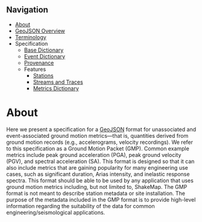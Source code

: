 Navigation
----------

 - [About](index.md)
 - [GeoJSON Overview](geojson.md)
 - [Terminology](terms.md)
 - Specification
   - [Base Dictionary](specification/base.md)
   - [Event Dictionary](specification/event.md)
   - [Provenance](specification/provenance.md)
   - Features
     - [Stations](specification/features/station.md)
     - [Streams and Traces](specification/features/streams_traces.md)
     - [Metrics Dictionary](specification/features/metrics_dict.md)

About
=====

Here we present a specification for a [GeoJSON](https://geojson.org/) format 
for unassociated and event-associated ground motion metrics—that is, quantities
derived from ground motion records (e.g., accelerograms, velocity recordings).
We refer to this specification as a Ground Motion Packet (GMP). Common example
metrics include peak ground acceleration (PGA), peak ground velocity (PGV), and
spectral acceleration (SA). This format is designed so that it can also include
metrics that are gaining popularity for many engineering use cases, such as
significant duration, Arias intensity, and inelastic response spectra. This
format should be able to be used by any application that uses ground motion
metrics including, but not limited to, ShakeMap. The GMP format is not meant to
describe station metadata or site installation. The purpose of the metadata
included in the GMP format is to provide high-level information regarding the
suitability of the data for common engineering/seismological applications.

